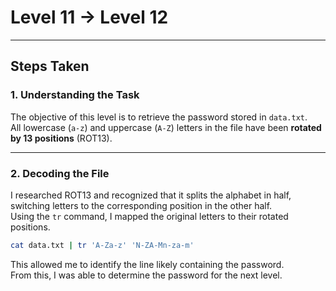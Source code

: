# Level 11 → Level 12

---

## Steps Taken

### 1. Understanding the Task
The objective of this level is to retrieve the password stored in `data.txt`.  
All lowercase (`a-z`) and uppercase (`A-Z`) letters in the file have been **rotated by 13 positions** (ROT13). 

---

### 2. Decoding the File
I researched ROT13 and recognized that it splits the alphabet in half, switching letters to the corresponding position in the other half.  
Using the `tr` command, I mapped the original letters to their rotated positions.  

```bash
cat data.txt | tr 'A-Za-z' 'N-ZA-Mn-za-m'
```

This allowed me to identify the line likely containing the password.  
From this, I was able to determine the password for the next level.

